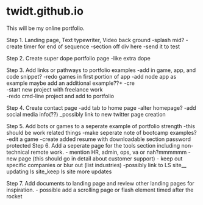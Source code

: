 # twidt.github.io

This will be my online portfolio.

Step 1. Landing page, Text typewriter, Video back ground
      -splash mid?
      -create timer for end of sequence
      -section off div here
      -send it to test

Step 2. Create super dope portfolio page
      -like extra dope

Step 3. Add links or pathways to portfolio examples
        -add in game, app, and code snippet?
        -redo games in first portion of app 
        -add node app as example
          maybe add an additional example??+
        -cre    
        -start new project with freelance work   
        -redo cmd-line project and add to portfolio

Step 4. Create contact page
      -add tab to home page
      -alter homepage?
      -add social media info(??)
      _possibly link to new twitter page creation

Step 5. Add bots or games to a seperate example of portfolio strength
      -this should be work related things
      -make seperate note of bootcamp examples?
      -edit a game
      -create added resume with downloadable section
         password protected 
Step 6. Add a seperate page for the tools section including non-technical remote work.
        - mention HR, admin, ops, va or nah?mmmmmm
        - new page (this should go in detail about customer support)
        - keep out specific companies or blur out (list industries)
        -possibly link to LS site__ updating ls site_keep ls site more updates

Step 7. Add documents to landing page and review other  landing pages for inspiration.
       - possible add a scrolling page or flash element timed after the rocket